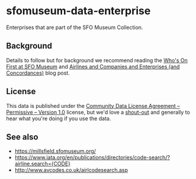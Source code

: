 # sfomuseum-data-enterprise

Enterprises that are part of the SFO Museum Collection.

## Background

Details to follow but for background we recommend reading the [Who's On First at SFO Museum](https://millsfield.sfomuseum.org/blog/2018/08/28/whosonfirst/) and [Airlines and Companies and Enterprises (and Concordances)](https://millsfield.sfomuseum.org/blog/2018/12/03/airlines/) blog post.

## License

This data is published under the [Community Data License Agreement – Permissive – Version 1.0](LICENSE) license, but we'd love a [shout-out](https://twitter.com/flysfo) and generally to hear what you're doing if you use the data.

## See also

* https://millsfield.sfomuseum.org/
* https://www.iata.org/en/publications/directories/code-search/?airline.search={CODE}
* http://www.avcodes.co.uk/airlcodesearch.asp
